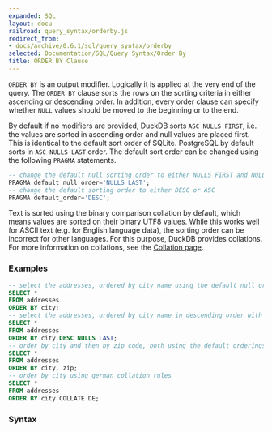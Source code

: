 ```yaml
---
expanded: SQL
layout: docu
railroad: query_syntax/orderby.js
redirect_from:
- docs/archive/0.6.1/sql/query_syntax/orderby
selected: Documentation/SQL/Query Syntax/Order By
title: ORDER BY Clause
---
```


`ORDER BY` is an output modifier. Logically it is applied at the very end of the query. The `ORDER BY` clause sorts the rows on the sorting criteria in either ascending or descending order. In addition, every order clause can specify whether `NULL` values should be moved to the beginning or to the end.

By default if no modifiers are provided, DuckDB sorts `ASC NULLS FIRST`, i.e. the values are sorted in ascending order and null values are placed first. This is identical to the default sort order of SQLite. PostgreSQL by default sorts in `ASC NULLS LAST` order. The default sort order can be changed using the following `PRAGMA` statements.

```sql
-- change the default null sorting order to either NULLS FIRST and NULLS LAST
PRAGMA default_null_order='NULLS LAST';
-- change the default sorting order to either DESC or ASC
PRAGMA default_order='DESC';
```

Text is sorted using the binary comparison collation by default, which means values are sorted on their binary UTF8 values. While this works well for ASCII text (e.g. for English language data), the sorting order can be incorrect for other languages. For this purpose, DuckDB provides collations. For more information on collations, see the [Collation page](../../sql/expressions/collations).

### Examples

```sql
-- select the addresses, ordered by city name using the default null order and default order
SELECT *
FROM addresses
ORDER BY city;
-- select the addresses, ordered by city name in descending order with nulls at the end
SELECT *
FROM addresses
ORDER BY city DESC NULLS LAST;
-- order by city and then by zip code, both using the default orderings
SELECT *
FROM addresses
ORDER BY city, zip;
-- order by city using german collation rules
SELECT *
FROM addresses
ORDER BY city COLLATE DE;
```

### Syntax
<div id="rrdiagram"></div>